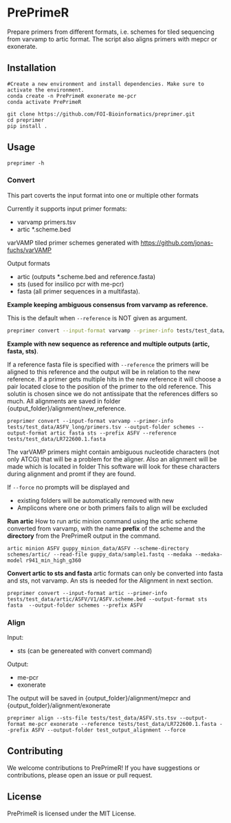 # PrePrimeR
Prepare primers from different formats, i.e. schemes for tiled sequencing from varvamp to artic format. The script also aligns primers with mepcr or exonerate.



## Installation
```
#Create a new environment and install dependencies. Make sure to activate the environment.
conda create -n PrePrimeR exonerate me-pcr
conda activate PrePrimeR

git clone https://github.com/FOI-Bioinformatics/preprimer.git
cd preprimer
pip install .
```

## Usage
```shell
preprimer -h
```

### Convert
This part coverts the input format into one or multiple other formats

Currently it supports 
input primer formats: 
- varvamp primers.tsv
- artic *.scheme.bed

varVAMP tiled primer schemes generated with https://github.com/jonas-fuchs/varVAMP 

Output formats
- artic (outputs *.scheme.bed and reference.fasta)
- sts (used for insilico pcr with me-pcr)
- fasta (all primer sequences in a multifasta).  

**Example keeping ambiguous consensus from varvamp as reference.**  

This is the default when `--reference` is NOT given as argument.
```bash
preprimer convert --input-format varvamp --primer-info tests/test_data/ASFV_long/primers.tsv --output-folder schemes --output-format artic --prefix ASFV
```


**Example with new sequence as reference and multiple outputs (artic, fasta, sts)**.  

If a reference fasta file is specified with `--reference` the primers will be aligned to this reference and the output will be in relation to the new reference. If a primer gets multiple hits in the new reference it will choose a pair located close to the position of the primer to the old reference. This solutin is chosen since we do not antissipate that the references differs so much. All alignments are saved in folder {output_folder}/alignment/new_reference.  

```
preprimer convert --input-format varvamp --primer-info tests/test_data/ASFV_long/primers.tsv --output-folder schemes --output-format artic fasta sts --prefix ASFV --reference tests/test_data/LR722600.1.fasta
```

The varVAMP primers might contain ambiguous nucleotide characters (not only ATCG) that will be a problem for the aligner. Also an alignment will be made which is located in folder   This software will look for these characters during alignment and promt if they are found.   

If `--force` no prompts will be displayed and
- existing folders will be automatically removed with new
- Amplicons where one or both primers fails to align will be excluded

**Run artic**
How to run artic minion command using the artic scheme converted from varvamp, with the name **prefix** of the scheme and the **directory** from the PrePrimeR output in the command.

```
artic minion ASFV guppy_minion_data/ASFV --scheme-directory schemes/artic/ --read-file guppy_data/sample1.fastq --medaka --medaka-model r941_min_high_g360
```

**Convert artic to sts and fasta**
artic formats can only be converted into fasta and sts, not varvamp. An sts is needed for the Alignment in next section.
```
preprimer convert --input-format artic --primer-info tests/test_data/artic/ASFV/V1/ASFV.scheme.bed --output-format sts fasta  --output-folder schemes --prefix ASFV
```


### Align
Input:
- sts (can be genereated with convert command)
  
Output:
- me-pcr
- exonerate

The output will be saved in {output_folder}/alignment/mepcr and {output_folder}/alignment/exonerate
```
preprimer align --sts-file tests/test_data/ASFV.sts.tsv --output-format me-pcr exonerate --reference tests/test_data/LR722600.1.fasta --prefix ASFV --output-folder test_output_alignment --force
```

## Contributing
We welcome contributions to PrePrimeR! If you have suggestions or contributions, please open an issue or pull request.

## License
PrePrimeR is licensed under the MIT License.
